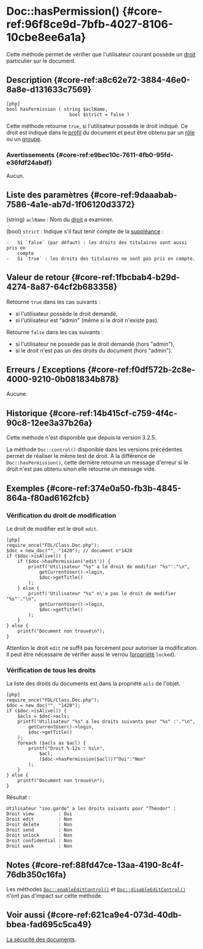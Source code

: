 # Doc::hasPermission() {#core-ref:96f8ce9d-7bfb-4027-8106-10cbe8ee6a1a}

<div class="short-description" markdown="1">

Cette méthode permet de vérifier que l'utilisateur courant possède un
[droit][acldoc] particulier sur le document.

</div>


## Description {#core-ref:a8c62e72-3884-46e0-8a8e-d131633c7569}

    [php]
    bool hasPermission ( string $aclName, 
                           bool $strict = false )

Cette méthode retourne `true`, si l'utilisateur possède le droit indiqué. Ce
droit est indiqué dans le [profil][profil] du document et peut être obtenu par
un [rôle][role] ou un [groupe][group].

### Avertissements {#core-ref:e9bec10c-7611-4fb0-95fd-e36fdf24abdf}

Aucun.

## Liste des paramètres {#core-ref:9daaabab-7586-4a1e-ab7d-1f06120d3372}


(string) `aclName`
:   Nom du [droit][acldoc] a examiner.

(bool) `strict`
:   Indique s'il faut tenir compte de la [suppléance][suppleant] :
    
    -   Si `false` (par défaut) : les droits des titulaires sont aussi pris en
        compte
    -   Si `true` : les droits des titulaires ne sont pas pris en compte.

## Valeur de retour {#core-ref:1fbcbab4-b29d-4274-8a87-64cf2b683358}

Retourne `true` dans les cas suivants :

*   si l'utilisateur possède le droit demandé,
*   si l'utilisateur est "admin" (même si le droit n'existe pas).

Retourne `false` dans les cas suivants :

*   si l'utilisateur ne possède pas le droit demandé (hors "admin"),
*   si le droit n'est pas un des droits du document (hors "admin").


## Erreurs / Exceptions {#core-ref:f0df572b-2c8e-4000-9210-0b081834b878}

Aucune.

## Historique {#core-ref:14b415cf-c759-4f4c-90c8-12ee3a37b26a}

Cette méthode n'est disponible que depuis la version 3.2.5. 

La méthode `Doc::control()` disponible dans les versions précédentes permet de
réaliser le même test de droit. À la différence de `Doc::hasPermission()`, cette
dernière retourne un message d'erreur si le droit n'est pas obtenu sinon elle
retourne un message vide.

## Exemples {#core-ref:374e0a50-fb3b-4845-864a-f80ad6162fcb}

### Vérification du droit de modification

Le droit de modifier est le droit `edit`.

    [php]
    require_once("FDL/Class.Doc.php");
    $doc = new_doc("", "1420"); // document n°1420
    if ($doc->isAlive()) {
        if ($doc->hasPermission('edit')) {
            printf('Utilisateur "%s" a le droit de modifier "%s"'."\n",
                getCurrentUser()->login,
                $doc->getTitle()
            );
        } else {
            printf('Utilisateur "%s" n\'a pas le droit de modifier "%s"'."\n",
                getCurrentUser()->login,
                $doc->getTitle()
            );
        }
    } else {
        printf("Document non trouvé\n");
    }

Attention le droit `edit` ne suffit pas forcément pour autoriser la
modification. Il peut être nécessaire de vérifier aussi le verrou
([propriété][docprop] `locked`).

### Vérification de tous les droits

La liste des droits du documents est dans la propriété `acls` de l'objet.

    [php]
    require_once("FDL/Class.Doc.php");
    $doc = new_doc("", "1420");
    if ($doc->isAlive()) {
        $acls = $doc->acls;
        printf('Utilisateur "%s" a les droits suivants pour "%s" :'."\n",
            getCurrentUser()->login,
            $doc->getTitle()
        );
        foreach ($acls as $acl) {
            printf("Droit %-12s : %s\n", 
                $acl, 
                ($doc->hasPermission($acl))?"Oui":"Non"
            );
        }
    } else {
        printf("Document non trouvé\n");
    }

Résultat :

    Utilisateur "zoo.garde" a les droits suivants pour "Théodor" :
    Droit view         : Oui
    Droit edit         : Non
    Droit delete       : Non
    Droit send         : Non
    Droit unlock       : Non
    Droit confidential : Non
    Droit wask         : Non


## Notes {#core-ref:88fd47ce-13aa-4190-8c4f-76db350c16fa}

Les méthodes [`Doc::enableEditControl()`][enableedit] et
[`Doc::disableEditControl()`][disableedit] n'ont pas d'impact sur cette méthode.

## Voir aussi {#core-ref:621ca9e4-073d-40db-bbea-fad695c5ca49}

[La sécurité des documents][security].

<!-- links -->

[acldoc]:       #core-ref:a99dcc5f-f42f-4574-bbfa-d7bb0573c95d
[profil]:       #core-ref:f1575705-10e8-4bf2-83b3-4c0b5bfb77cf
[group]:        #core-ref:6afad021-29c2-400b-87f2-3a83551e3e95
[role]:         #core-ref:6017a086-3211-485f-b68a-b93850953065
[docprop]:      #core-ref:9aa8edfa-2f2a-11e2-aaec-838a12b40353
[suppleant]:    #core-ref:1591eb1c-aead-4f7b-bde9-5f42e397b22e
[security]:     #core-ref:bab5a377-c8cb-49ce-85c4-5162d05490a1
[enableedit]:   #core-ref:3c9aba8e-50a6-41b0-82e9-64f63085e5e5
[disableedit]:  #core-ref:b9844f4b-3e5c-4bbe-98ae-e71a4ba17239
